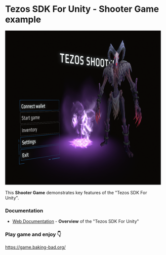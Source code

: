 ﻿# Tezos SDK For Unity - Shooter Game example

<div align="center">
    <img height="500x" src="https://github.com/baking-bad/tezos-unity-game/blob/master/game-menu.png?raw=true" />
</div>

This **Shooter Game** demonstrates key features of the "Tezos SDK For Unity".

### Documentation
* <a href="https://opentezos.com/gaming/unity-sdk">Web Documentation</a> - **Overview** of the "Tezos SDK For Unity"

### Play game and enjoy 👇 
https://game.baking-bad.org/
